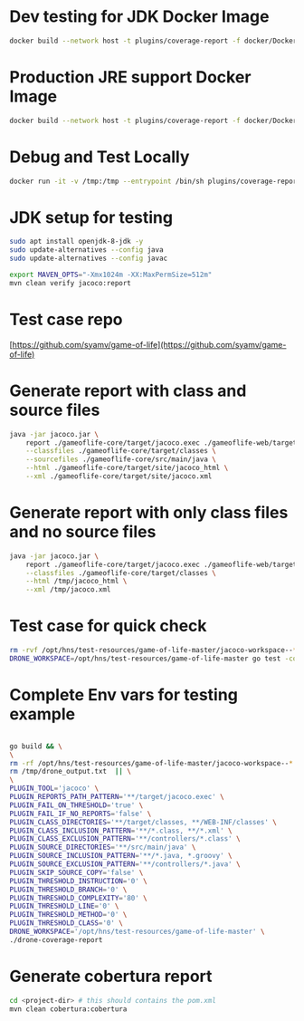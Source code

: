 # Dev testing for JDK Docker Image

```bash
docker build --network host -t plugins/coverage-report -f docker/Dockerfile.linux.amd64 .
```

# Production JRE support Docker Image

```bash
docker build --network host -t plugins/coverage-report -f docker/Dockerfile .
```

# Debug and Test Locally

```bash
docker run -it -v /tmp:/tmp --entrypoint /bin/sh plugins/coverage-report
```

# JDK setup for testing

```bash
sudo apt install openjdk-8-jdk -y
sudo update-alternatives --config java
sudo update-alternatives --config javac

export MAVEN_OPTS="-Xmx1024m -XX:MaxPermSize=512m"
mvn clean verify jacoco:report
```

# Test case repo

[https://github.com/syamv/game-of-life](https://github.com/syamv/game-of-life)

# Generate report with class and source files

```bash
java -jar jacoco.jar \
    report ./gameoflife-core/target/jacoco.exec ./gameoflife-web/target/jacoco.exec \
    --classfiles ./gameoflife-core/target/classes \
    --sourcefiles ./gameoflife-core/src/main/java \
    --html ./gameoflife-core/target/site/jacoco_html \
    --xml ./gameoflife-core/target/site/jacoco.xml
```

# Generate report with only class files and no source files

```bash
java -jar jacoco.jar \
    report ./gameoflife-core/target/jacoco.exec ./gameoflife-web/target/jacoco.exec \
    --classfiles ./gameoflife-core/target/classes \
    --html /tmp/jacoco_html \
    --xml /tmp/jacoco.xml
```

# Test case for quick check

```bash
rm -rvf /opt/hns/test-resources/game-of-life-master/jacoco-workspace--* && \
DRONE_WORKSPACE=/opt/hns/test-resources/game-of-life-master go test -count=1 -run ^TestSourcePathWithIncludeAndExclude$
```

# Complete Env vars for testing example
```bash

go build && \
\
rm -rf /opt/hns/test-resources/game-of-life-master/jacoco-workspace--* &&
rm /tmp/drone_output.txt  || \
\
PLUGIN_TOOL='jacoco' \
PLUGIN_REPORTS_PATH_PATTERN='**/target/jacoco.exec' \
PLUGIN_FAIL_ON_THRESHOLD='true' \
PLUGIN_FAIL_IF_NO_REPORTS='false' \
PLUGIN_CLASS_DIRECTORIES='**/target/classes, **/WEB-INF/classes' \
PLUGIN_CLASS_INCLUSION_PATTERN='**/*.class, **/*.xml' \
PLUGIN_CLASS_EXCLUSION_PATTERN='**/controllers/*.class' \
PLUGIN_SOURCE_DIRECTORIES='**/src/main/java' \
PLUGIN_SOURCE_INCLUSION_PATTERN='**/*.java, *.groovy' \
PLUGIN_SOURCE_EXCLUSION_PATTERN='**/controllers/*.java' \
PLUGIN_SKIP_SOURCE_COPY='false' \
PLUGIN_THRESHOLD_INSTRUCTION='0' \
PLUGIN_THRESHOLD_BRANCH='0' \
PLUGIN_THRESHOLD_COMPLEXITY='80' \
PLUGIN_THRESHOLD_LINE='0' \
PLUGIN_THRESHOLD_METHOD='0' \
PLUGIN_THRESHOLD_CLASS='0' \
DRONE_WORKSPACE='/opt/hns/test-resources/game-of-life-master' \
./drone-coverage-report
```

# Generate cobertura report

```bash
cd <project-dir> # this should contains the pom.xml
mvn clean cobertura:cobertura
```

